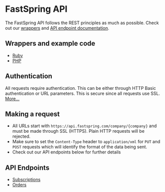 FastSpring API
==============

The FastSpring API follows the REST principles as much as possible. Check out our [wrappers](#wrappers-and-example-code) and [API endpoint documentation](#api-endpoints).


Wrappers and example code
-------------------------

* [Ruby](http://github.com/fastspring/fastspring-ruby)
* [PHP](http://github.com/fastspring/fastspring-php)


Authentication
--------------

All requests require authentication. This can be either through HTTP Basic authentication or URL parameters. This is secure since all requests use SSL. [More...](http://github.com/fastspring/fastspring-api/blob/master/sections/authentication.mdown)


Making a request
---------------

* All URLs start with `https://api.fastspring.com/company/{company}` and must be made through SSL (HTTPS). Plain HTTP requests will be rejected.
* Make sure to set the `Content-Type` header to `application/xml` for `PUT` and `POST` requests which will identify the format of the data being sent.
* Check out our API endpoints below for further details


API Endpoints
-------------

* [Subscriptions](http://github.com/fastspring/fastspring-api/blob/master/sections/subscriptions.mdown)
* [Orders](http://github.com/fastspring/fastspring-api/blob/master/sections/orders.mdown)
